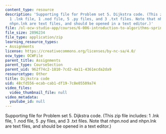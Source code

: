 ```yaml
---
content_type: resource
description: 'Supporting file for Problem set 5. Dijkstra code. (This zip file includes:
  1 .lnk file, 1 .nod file, 5 .py files, and 3 .txt files. Note that nhpn.nod and
  nhpn.lnk are text files, and should be opened in a text editor.)'
file: /ol-ocw-studio-app/courses/6-006-introduction-to-algorithms-spring-2008/48cfd556ecabcab1df197c8e05509a74_ps5_dijkstra.zip
file_size: 2896234
file_type: application/zip
learning_resource_types:
- Assignments
license: https://creativecommons.org/licenses/by-nc-sa/4.0/
ocw_type: OCWFile
parent_title: Assignments
parent_type: CourseSection
parent_uid: 962f74c2-1810-7cd2-4a11-4361ecda2da9
resourcetype: Other
title: Dijkstra code
uid: 48cfd556-ecab-cab1-df19-7c8e05509a74
video_files:
  video_thumbnail_file: null
video_metadata:
  youtube_id: null
---
```

Supporting file for Problem set 5. Dijkstra code. (This zip file includes: 1 .lnk file, 1 .nod file, 5 .py files, and 3 .txt files. Note that nhpn.nod and nhpn.lnk are text files, and should be opened in a text editor.)